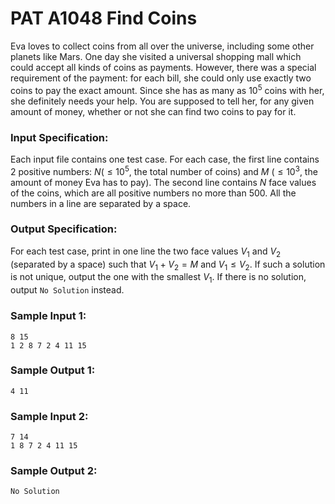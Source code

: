 # PAT A1048 Find Coins

Eva loves to collect coins from all over the universe, including some other planets like Mars. One day she visited a universal shopping mall which could accept all kinds of coins as payments. However, there was a special requirement of the payment: for each bill, she could only use exactly two coins to pay the exact amount. Since she has as many as $10^5$ coins with her, she definitely needs your help. You are supposed to tell her, for any given amount of money, whether or not she can find two coins to pay for it.

### Input Specification:

Each input file contains one test case. For each case, the first line contains 2 positive numbers: $N​$ ($≤10^5​$, the total number of coins) and $M​$ ($≤10^3​$, the amount of money Eva has to pay). The second line contains $N​$ face values of the coins, which are all positive numbers no more than 500. All the numbers in a line are separated by a space.

### Output Specification:

For each test case, print in one line the two face values $V_1$ and $V_2$ (separated by a space) such that $V_1+V_2=M$ and $V_1≤V_2$. If such a solution is not unique, output the one with the smallest $V_1$. If there is no solution, output `No Solution` instead.

### Sample Input 1:

```in
8 15
1 2 8 7 2 4 11 15
```

### Sample Output 1:

```out
4 11
```

### Sample Input 2:

```in
7 14
1 8 7 2 4 11 15
```

### Sample Output 2:

```out
No Solution
```